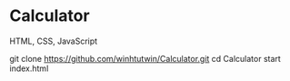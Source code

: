 # Calculator
HTML, CSS, JavaScript

git clone https://github.com/winhtutwin/Calculator.git
cd Calculator
start index.html
